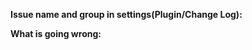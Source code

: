 <!-- Set the title to "Issue: ..." -->

**Issue name and group in settings(Plugin/Change Log):**

**What is going wrong:**